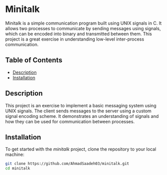# Minitalk

Minitalk is a simple communication program built using UNIX signals in C. It allows two processes to communicate by sending messages using signals, which can be encoded into binary and transmitted between them. This project is a great exercise in understanding low-level inter-process communication.

## Table of Contents
- [Description](#description)
- [Installation](#installation)
## Description

This project is an exercise to implement a basic messaging system using UNIX signals. The client sends messages to the server using a custom signal encoding scheme. It demonstrates an understanding of signals and how they can be used for communication between processes.

## Installation

To get started with the *minitalk* project, clone the repository to your local machine:

```bash
git clone https://github.com/AhmadSaadeh03/minitalk.git
cd minitalk

